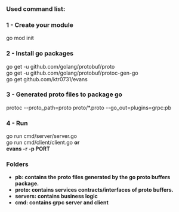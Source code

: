 ### Used command list:

### 1 - Create your module
go mod init <name>

### 2 - Install go packages
go get -u github.com/golang/protobuf/proto <br/>
go get -u github.com/golang/protobuf/protoc-gen-go <br/>
go get github.com/ktr0731/evans <br/>

### 3 - Generated proto files to package go 
protoc --proto_path=proto proto/*.proto --go_out=plugins=grpc:pb

### 4 - Run
go run cmd/server/server.go <br />
go run cmd/client/client.go <b>or</br> evans -r -p PORT

### Folders

- pb: contains the proto files generated by the go proto buffers package.
- proto: contains services contracts/interfaces of proto buffers.
- servers: contains business logic
- cmd: contains grpc server and client